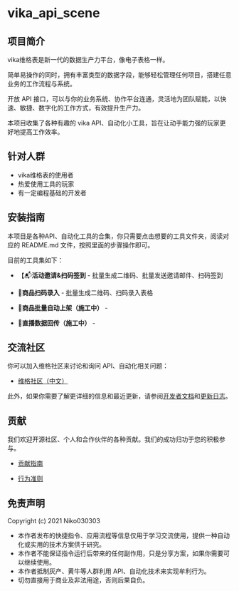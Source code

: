 # vika_api_scene
## 项目简介

vika维格表是新一代的数据生产力平台，像电子表格一样。

简单易操作的同时，拥有丰富类型的数据字段，能够轻松管理任何项目，搭建任意业务的工作流程与系统。

开放 API 接口，可以与你的业务系统、协作平台连通，灵活地为团队赋能，以快速、敏捷、数字化的工作方式，有效提升生产力。

本项目收集了各种有趣的 vika API、自动化小工具，旨在让动手能力强的玩家更好地提高工作效率。

## 针对人群

- vika维格表的使用者
- 热爱使用工具的玩家
- 有一定编程基础的开发者

## 安装指南

本项目是各种API、自动化工具的合集，你只需要点击想要的工具文件夹，阅读对应的 README.md 文件，按照里面的步骤操作即可。

目前的工具集如下：

- 【📬**活动邀请&扫码签到** - 批量生成二维码、批量发送邀请邮件、扫码签到

- 🛒**商品扫码录入** - 批量生成二维码、扫码录入表格

- 👷**商品批量自动上架（施工中）** - 

- 👷**直播数据回传（施工中）** - 

## 交流社区

你可以加入维格社区来讨论和询问 API、自动化相关问题：

- [维格社区（中文）](https://bbs.vika.cn/)

此外，如果你需要了解更详细的信息和最近更新，请参阅[开发者文档](https://vika.cn/developers/)和[更新日志](https://vika.cn/developers/changelog)。

## 贡献

我们欢迎开源社区、个人和合作伙伴的各种贡献。我们的成功归功于您的积极参与。

- [贡献指南]()

- [行为准则]()

## 免责声明

Copyright (c) 2021 Niko030303

- 本作者发布的快捷指令、应用流程等信息仅用于学习交流使用，提供一种自动化或实用的技术方案供于研究。
- 本作者不能保证指令运行后带来的任何副作用，只是分享方案，如果你需要可以继续使用。
- 本作者抵制灰产、黄牛等人群利用 API、自动化技术来实现牟利行为。
- 切勿直接用于商业及非法用途，否则后果自负。
